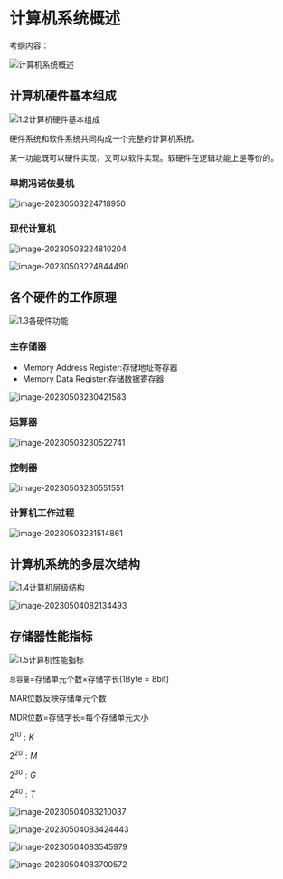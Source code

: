 # 计算机系统概述

考纲内容：

![计算机系统概述](assets/计算机系统概述.png)



## 计算机硬件基本组成

![1.2计算机硬件基本组成](assets/1.2计算机硬件基本组成.png)

硬件系统和软件系统共同构成一个完整的计算机系统。

某一功能既可以硬件实现，又可以软件实现。软硬件在逻辑功能上是等价的。

### 早期冯诺依曼机

![image-20230503224718950](assets/image-20230503224718950.png)

### 现代计算机

![image-20230503224810204](assets/image-20230503224810204.png)

![image-20230503224844490](assets/image-20230503224844490.png)

## 各个硬件的工作原理

![1.3各硬件功能](assets/1.3各硬件功能.png)

### 主存储器

- Memory Address Register:存储地址寄存器
- Memory Data Register:存储数据寄存器

![image-20230503230421583](assets/image-20230503230421583.png)

### 运算器

![image-20230503230522741](assets/image-20230503230522741.png)

### 控制器

![image-20230503230551551](assets/image-20230503230551551.png)

### 计算机工作过程

![image-20230503231514861](assets/image-20230503231514861.png)

## 计算机系统的多层次结构

![1.4计算机层级结构](assets/1.4计算机层级结构.png)

![image-20230504082134493](assets/image-20230504082134493.png)

## 存储器性能指标

![1.5计算机性能指标](assets/1.5计算机性能指标.png)

`总容量`=存储单元个数×存储字长(1Byte = 8bit)

MAR位数反映存储单元个数

MDR位数=存储字长=每个存储单元大小

$2^{10}:K$

$2^{20}:M$

$2^{30}:G$

$2^{40}:T$

![image-20230504083210037](assets/image-20230504083210037.png)

![image-20230504083424443](assets/image-20230504083424443.png)

![image-20230504083545979](assets/image-20230504083545979.png)

![image-20230504083700572](assets/image-20230504083700572.png)